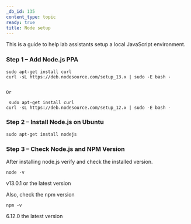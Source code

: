 ```yaml
---
_db_id: 135
content_type: topic
ready: true
title: Node setup
---
```


This is a guide to help lab assistants setup a local JavaScript environment.

### Step 1 – Add Node.js PPA

```
sudo apt-get install curl
curl -sL https://deb.nodesource.com/setup_13.x | sudo -E bash -


Or

 sudo apt-get install curl
curl -sL https://deb.nodesource.com/setup_12.x | sudo -E bash -
```

### Step 2 – Install Node.js on Ubuntu

```
sudo apt-get install nodejs
```

### Step 3 – Check Node.js and NPM Version

After installing node.js verify and check the installed version.

```
node -v
```

v13.0.1 or the latest version

Also, check the npm version

```
npm -v
```

6.12.0 the latest version